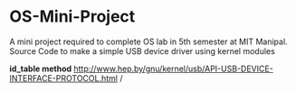 # OS-Mini-Project
A mini project required to complete OS lab in 5th semester at MIT Manipal.
Source Code to make a simple USB device driver using kernel modules



**id_table method**
http://www.hep.by/gnu/kernel/usb/API-USB-DEVICE-INTERFACE-PROTOCOL.html /
